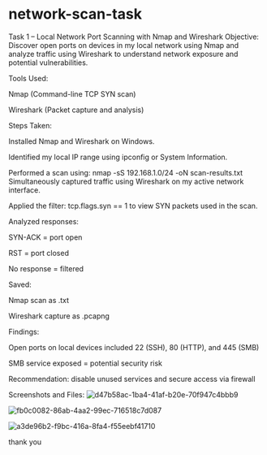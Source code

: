 # network-scan-task
Task 1 – Local Network Port Scanning with Nmap and Wireshark
Objective:
Discover open ports on devices in my local network using Nmap and analyze traffic using Wireshark to understand network exposure and potential vulnerabilities.

Tools Used:

Nmap (Command-line TCP SYN scan)

Wireshark (Packet capture and analysis)

Steps Taken:

Installed Nmap and Wireshark on Windows.

Identified my local IP range using ipconfig or System Information.

Performed a scan using:
nmap -sS 192.168.1.0/24 -oN 
scan-results.txt
Simultaneously captured traffic using Wireshark on my active network interface.

Applied the filter: tcp.flags.syn == 1 to view SYN packets used in the scan.

Analyzed responses:

SYN-ACK = port open

RST = port closed

No response = filtered

Saved:

Nmap scan as .txt

Wireshark capture as .pcapng

Findings:

Open ports on local devices included 22 (SSH), 80 (HTTP), and 445 (SMB)

SMB service exposed = potential security risk

Recommendation: disable unused services and secure access via firewall

Screenshots and Files:
![d47b58ac-1ba4-41af-b20e-70f947c4bbb9](https://github.com/user-attachments/assets/a06ba27e-77ed-4882-a726-d1c660d5df7d)


![fb0c0082-86ab-4aa2-99ec-716518c7d087](https://github.com/user-attachments/assets/1a99b415-a52d-47c7-a97f-156f2a4ebac4)

![a3de96b2-f9bc-416a-8fa4-f55eebf41710](https://github.com/user-attachments/assets/bc220c9c-e3ba-4f40-911b-eec7f59b58a3)

thank you
